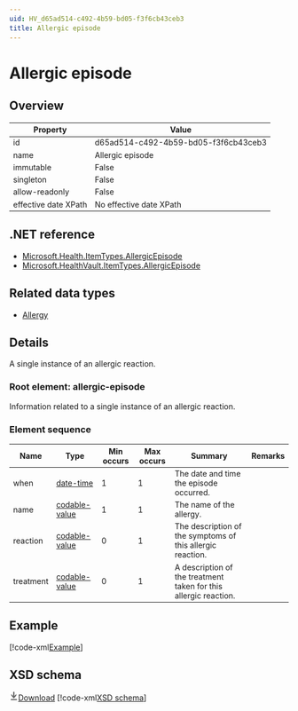 ```yaml
---
uid: HV_d65ad514-c492-4b59-bd05-f3f6cb43ceb3
title: Allergic episode
---
```


# Allergic episode

## Overview

Property|Value
---|---
id|d65ad514-c492-4b59-bd05-f3f6cb43ceb3
name|Allergic episode
immutable|False
singleton|False
allow-readonly|False
effective date XPath|No effective date XPath

## .NET reference
- [Microsoft.Health.ItemTypes.AllergicEpisode](https://docs.microsoft.com/dotnet/api/microsoft.health.itemtypes.allergicepisode)
- [Microsoft.HealthVault.ItemTypes.AllergicEpisode](https://docs.microsoft.com/dotnet/api/microsoft.healthvault.itemtypes.allergicepisode)

## Related data types

- [Allergy](xref:HV_52bf9104-2c5e-4f1f-a66d-552ebcc53df7)

## Details
A single instance of an allergic reaction.

<a name='allergic-episode'></a>

### Root element: allergic-episode

Information related to a single instance of an allergic reaction.

### Element sequence

Name|Type|Min occurs|Max occurs|Summary|Remarks
---|---|---|---|---|---
when|[date-time](xref:HV_File_dates#date-time)|1|1|The date and time the episode occurred.|
name|[codable-value](xref:HV_3e730686-781f-4616-aa0d-817bba8eb141#codable-value)|1|1|The name of the allergy.|
reaction|[codable-value](xref:HV_3e730686-781f-4616-aa0d-817bba8eb141#codable-value)|0|1|The description of the symptoms of this allergic reaction.|
treatment|[codable-value](xref:HV_3e730686-781f-4616-aa0d-817bba8eb141#codable-value)|0|1|A description of the treatment taken for this allergic reaction.|

## Example
[!code-xml[Example](../sample-xml/d65ad514-c492-4b59-bd05-f3f6cb43ceb3.xml)]

## XSD schema
[![Download](/healthvault/images/download.png)Download](../xsd/allergic-episode.xsd)
[!code-xml[XSD schema](../xsd/allergic-episode.xsd)]
